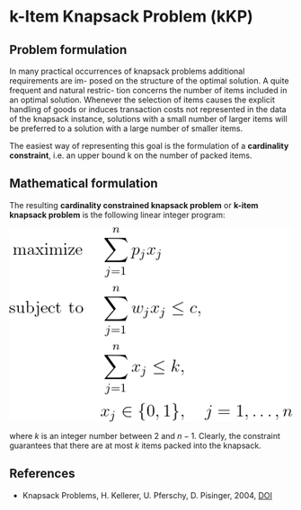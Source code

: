 # k-Item Knapsack Problem (kKP)


## Problem formulation

In many practical occurrences of knapsack problems additional requirements are im-
posed on the structure of the optimal solution. A quite frequent and natural restric-
tion concerns the number of items included in an optimal solution. Whenever the
selection of items causes the explicit handling of goods or induces transaction costs
not represented in the data of the knapsack instance, solutions with a small number
of larger items will be preferred to a solution with a large number of smaller items.

The easiest way of representing this goal is the formulation of a **cardinality constraint**,
i.e. an upper bound k on the number of packed items.


## Mathematical formulation

The resulting **cardinality constrained knapsack problem** or **k-item knapsack problem** is
 the following linear integer program:

![Mathematical formulation](./problem.png)

where $k$ is an integer number between $2$ and $n - 1$. Clearly, the constraint guarantees
that there are at most $k$ items packed into the knapsack.



## References
- Knapsack Problems, H. Kellerer, U. Pferschy, D. Pisinger, 2004, [DOI](https://doi.org/10.1007/978-3-540-24777-7)





